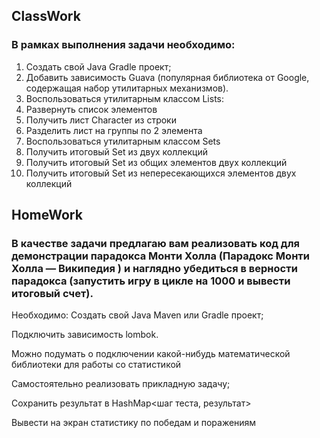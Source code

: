 ## ClassWork
### В рамках выполнения задачи необходимо:
1. Создать свой Java Gradle проект;
2. Добавить зависимость Guava (популярная библиотека от Google, содержащая набор утилитарных механизмов).
3. Воспользоваться утилитарным классом Lists:
4. Развернуть список элементов
5. Получить лист Character из строки
6. Разделить лист на группы по 2 элемента
7. Воспользоваться утилитарным классом Sets
8. Получить итоговый Set из двух коллекций
9. Получить итоговый Set из общих элементов двух коллекций
10. Получить итоговый Set из непересекающихся элементов двух коллекций

## HomeWork
### В качестве задачи предлагаю вам реализовать код для демонстрации парадокса Монти Холла (Парадокс Монти Холла — Википедия ) и наглядно убедиться в верности парадокса (запустить игру в цикле на 1000 и вывести итоговый счет).

Необходимо: Создать свой Java Maven или Gradle проект;

Подключить зависимость lombok.

Можно подумать о подключении какой-нибудь математической библиотеки для работы со статистикой

Самостоятельно реализовать прикладную задачу;

Сохранить результат в HashMap<шаг теста, результат>

Вывести на экран статистику по победам и поражениям